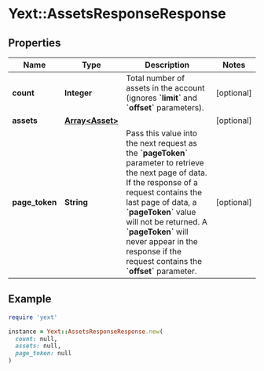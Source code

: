 # Yext::AssetsResponseResponse

## Properties

| Name | Type | Description | Notes |
| ---- | ---- | ----------- | ----- |
| **count** | **Integer** | Total number of assets in the account (ignores **&#x60;limit&#x60;** and **&#x60;offset&#x60;** parameters). | [optional] |
| **assets** | [**Array&lt;Asset&gt;**](Asset.md) |  | [optional] |
| **page_token** | **String** | Pass this value into the next request as the **&#x60;pageToken&#x60;** parameter to retrieve the next page of data.  If the response of a request contains the last page of data, a **&#x60;pageToken&#x60;** value will not be returned. A **&#x60;pageToken&#x60;** will never appear in the response if the request contains the **&#x60;offset&#x60;** parameter.  | [optional] |

## Example

```ruby
require 'yext'

instance = Yext::AssetsResponseResponse.new(
  count: null,
  assets: null,
  page_token: null
)
```


